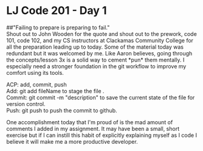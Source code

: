 # LJ Code 201 - Day 1

##"Failing to prepare is preparing to fail."  
Shout out to John Wooden for the quote and shout out to the prework, code 101, code 102, and my CS instructors at Clackamas Community College for all the preparation leading up to today. Some of the material today was redundant but it was welcomed by me. Like Aaron believes, going through the concepts/lesson 3x is a solid way to cement \*pun\* them mentally. I especially need a stronger foundation in the git workflow to improve my comfort using its tools.

ACP: add, commit, push  
Add: git add fileName to stage the file .  
Commit: git commit -m "description" to save the current state of the file for version control.  
Push: git push <remote> <branch> to push the commit to github.

One accomplishment today that I'm proud of is the mad amount of comments I added in my assignment. It may have been a small, short exercise but if I can instill this habit of explicitly explaining myself as I code I believe it will make me a more productive developer.  
